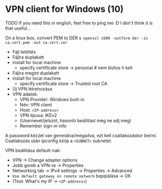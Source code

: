 # VPN client for Windows (10)

TODO If you need this in english, feel free to ping me :D I don't think it is that useful...

On a linux box, convert PEM to DER
`$ openssl x509 -outform der -in ca.cert.pem -out ca.cert.cer`

- Fájl letöltés
- Fájlra duplakatt
- install for local machine
  - specify certificate store -> personal # nem biztos h kell
- Fájlra megint duplakatt
- install for local machine
  - specify certificate store -> Trusted root CA
- Új VPN létrehozása
- VPN adatok:
  - VPN Provider: Windows built-in
  - Név: VPN client
  - Host: `<IP-address>`
  - VPN típusa: IKEv2
  - (Usernevet/jelszót, hasonló beállítást még ne adj meg)
  - Remember sign-in info

A password kézzel van generálva/megadva, ezt kell csatlakozáskor beírni. Csatlakozás után ipconfig kiírja a `<SUBNET>` subnetet.

VPN beállítása default-nak:

- VPN -> Change adapter options
- Jobb gomb a VPN-re -> Properties
- Networking tab -> IPv4 settings -> Properties -> Advanced
- `Use default gateway on remote network` bepipálása -> OK
- (Test: What's my IP -> `<IP-address>`)
